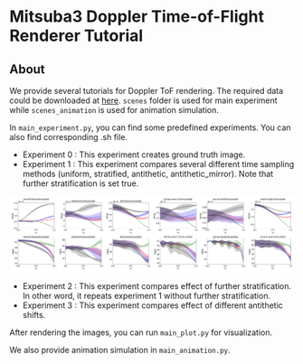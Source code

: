 Mitsuba3 Doppler Time-of-Flight Renderer Tutorial
===================================
## About
We provide several tutorials for Doppler ToF rendering.
The required data could be downloaded at [here](https://drive.google.com/drive/folders/1S8S00v0vHaQAwSI-Xs-g4Q-FE8tH2hSN?usp=drive_link).
`scenes` folder is used for main experiment while `scenes_animation` is used for animation simulation.

In `main_experiment.py`, you can find some predefined experiments.
You can also find corresponding .sh file.

* Experiment 0 : This experiment creates ground truth image.
* Experiment 1 : This experiment compares several different time sampling methods (uniform, stratified, antithetic, antithetic_mirror). Note that further stratification is set true.

![plot_experiment_1](assets/plot_experiment_1.png)

* Experiment 2 : This experiment compares effect of further stratification. In other word, it repeats experiment 1 without further stratification.
* Experiment 3 : This experiment compares effect of different antithetic shifts.

After rendering the images, you can run `main_plot.py` for visualization.

We also provide animation simulation in `main_animation.py`.

